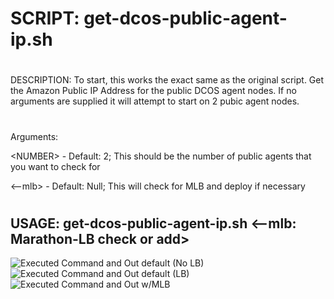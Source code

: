 #
# SCRIPT:   get-dcos-public-agent-ip.sh
#
DESCRIPTION: 
To start, this works the exact same as the original script.  Get the Amazon Public IP Address for the public DCOS agent nodes.  If no arguments are supplied it will attempt to start on 2 pubic agent nodes.
#
Arguments:

\<NUMBER\> - Default: 2;    This should be the number of public agents that you want to check for

\<--mlb\>  - Default: Null; This will check for MLB and deploy if necessary
#
## USAGE:    get-dcos-public-agent-ip.sh <num-pub-agents> <--mlb: Marathon-LB check or add>

![Executed Command and Out default (No LB)](https://github.com/jdyver/DCOS-Get-Pub-IP/blob/master/img/CMD1.png)
![Executed Command and Out default (LB)](https://github.com/jdyver/DCOS-Get-Pub-IP/blob/master/img/CMD2.png)
![Executed Command and Out w/MLB](https://github.com/jdyver/DCOS-Get-Pub-IP/blob/master/img/CMD3.png)

